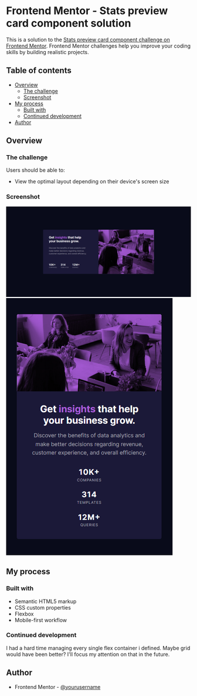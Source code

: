 # Frontend Mentor - Stats preview card component solution

This is a solution to the [Stats preview card component challenge on Frontend Mentor](https://www.frontendmentor.io/challenges/stats-preview-card-component-8JqbgoU62). Frontend Mentor challenges help you improve your coding skills by building realistic projects.

## Table of contents

- [Overview](#overview)
  - [The challenge](#the-challenge)
  - [Screenshot](#screenshot)
- [My process](#my-process)
  - [Built with](#built-with)
  - [Continued development](#continued-development)
- [Author](#author)

## Overview

### The challenge

Users should be able to:

- View the optimal layout depending on their device's screen size

### Screenshot

![](./screenshot_desktop.png)
![](./screenshot_mobile.png)

## My process

### Built with

- Semantic HTML5 markup
- CSS custom properties
- Flexbox
- Mobile-first workflow

### Continued development

I had a hard time managing every single flex container i defined. Maybe grid would have been better? I'll focus my attention on that in the future.

## Author

- Frontend Mentor - [@yourusername](https://www.frontendmentor.io/profile/Paul-henry662)
